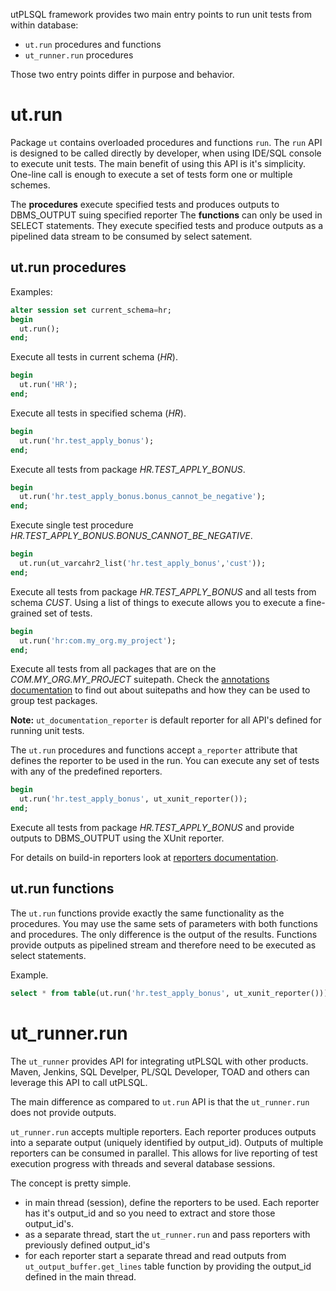utPLSQL framework provides two main entry points to run unit tests from within database: 
- `ut.run` procedures and functions
- `ut_runner.run` procedures

Those two entry points differ in purpose and behavior.

# ut.run
Package `ut` contains overloaded procedures and functions `run`.
The `run` API is designed to be called directly by developer, when using IDE/SQL console to execute unit tests.
The main benefit of using this API is it's simplicity.
One-line call is enough to execute a set of tests form one or multiple schemes.

The **procedures** execute specified tests and produces outputs to DBMS_OUTPUT suing specified reporter
The **functions** can only be used in SELECT statements. They execute specified tests and produce outputs as a pipelined data stream to be consumed by select satement.

## ut.run procedures

Examples:
```sql
alter session set current_schema=hr;
begin
  ut.run();
end;
```
Execute all tests in current schema (_HR_).

```sql
begin
  ut.run('HR');
end;
```
Execute all tests in specified schema (_HR_).

```sql
begin
  ut.run('hr.test_apply_bonus');
end;
```
Execute all tests from package _HR.TEST_APPLY_BONUS_. 

```sql
begin
  ut.run('hr.test_apply_bonus.bonus_cannot_be_negative');
end;
```
Execute single test procedure _HR.TEST_APPLY_BONUS.BONUS_CANNOT_BE_NEGATIVE_.

```sql
begin
  ut.run(ut_varcahr2_list('hr.test_apply_bonus','cust'));
end;
```
Execute all tests from package _HR.TEST_APPLY_BONUS_ and all tests from schema _CUST_.
Using a list of things to execute allows you to execute a fine-grained set of tests.

```sql
begin
  ut.run('hr:com.my_org.my_project');
end;
```

Execute all tests from all packages that are on the _COM.MY_ORG.MY_PROJECT_ suitepath.
Check the [annotations documentation](annotations.md) to find out about suitepaths and how they can be used to group test packages.

**Note:**
`ut_documentation_reporter` is default reporter for all API's defined for running unit tests.

The `ut.run` procedures and functions accept `a_reporter` attribute that defines the reporter to be used in the run.
You can execute any set of tests with any of the predefined reporters.

```sql
begin
  ut.run('hr.test_apply_bonus', ut_xunit_reporter());
end;
```
Execute all tests from package _HR.TEST_APPLY_BONUS_ and provide outputs to DBMS_OUTPUT using the XUnit reporter. 

For details on build-in reporters look at [reporters documentation](reporters.md).

## ut.run functions

The `ut.run` functions provide exactly the same functionality as the procedures. You may use the same sets of parameters with both functions and procedures. The only difference is the output of the results.
Functions provide outputs as pipelined stream and therefore need to be executed as select statements.

Example.
```sql
select * from table(ut.run('hr.test_apply_bonus', ut_xunit_reporter()));
```

# ut_runner.run

The `ut_runner` provides API for integrating utPLSQL with other products. Maven, Jenkins, SQL Develper, PL/SQL Developer, TOAD and others can leverage this API to call utPLSQL.

The main difference as compared to `ut.run` API is that the `ut_runner.run` does not provide outputs.

`ut_runner.run` accepts multiple reporters. Each reporter produces outputs into a separate output (uniquely identified by output_id).
Outputs of multiple reporters can be consumed in parallel. This allows for live reporting of test execution progress with threads and several database sessions.

The concept is pretty simple.

- in main thread (session), define the reporters to be used. Each reporter has it's output_id and so you need to extract and store those output_id's.
- as a separate thread, start the `ut_runner.run` and pass reporters with previously defined output_id's
- for each reporter start a separate thread and read outputs from `ut_output_buffer.get_lines` table function by providing the output_id defined in the main thread.


